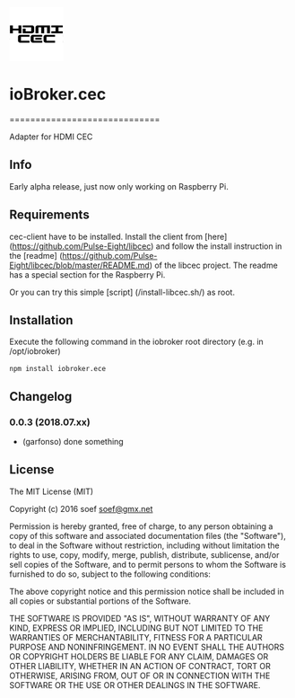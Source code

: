 ![Logo](admin/cec.png)
# ioBroker.cec
=============================

Adapter for HDMI CEC

## Info
Early alpha release, just now only working on Raspberry Pi.

## Requirements
cec-client have to be installed. Install the client from [here] (https://github.com/Pulse-Eight/libcec) 
and follow the install instruction in the [readme] (https://github.com/Pulse-Eight/libcec/blob/master/README.md) of the libcec project.
The readme has a special section for the Raspberry Pi.

Or you can try this simple [script] (/install-libcec.sh/) as root.

## Installation
Execute the following command in the iobroker root directory (e.g. in /opt/iobroker)
```
npm install iobroker.ece 
```
## Changelog
### 0.0.3 (2018.07.xx)
* (garfonso) done something 

## License
The MIT License (MIT)

Copyright (c) 2016 soef <soef@gmx.net>

Permission is hereby granted, free of charge, to any person obtaining a copy
of this software and associated documentation files (the "Software"), to deal
in the Software without restriction, including without limitation the rights
to use, copy, modify, merge, publish, distribute, sublicense, and/or sell
copies of the Software, and to permit persons to whom the Software is
furnished to do so, subject to the following conditions:

The above copyright notice and this permission notice shall be included in
all copies or substantial portions of the Software.

THE SOFTWARE IS PROVIDED "AS IS", WITHOUT WARRANTY OF ANY KIND, EXPRESS OR
IMPLIED, INCLUDING BUT NOT LIMITED TO THE WARRANTIES OF MERCHANTABILITY,
FITNESS FOR A PARTICULAR PURPOSE AND NONINFRINGEMENT. IN NO EVENT SHALL THE
AUTHORS OR COPYRIGHT HOLDERS BE LIABLE FOR ANY CLAIM, DAMAGES OR OTHER
LIABILITY, WHETHER IN AN ACTION OF CONTRACT, TORT OR OTHERWISE, ARISING FROM,
OUT OF OR IN CONNECTION WITH THE SOFTWARE OR THE USE OR OTHER DEALINGS IN
THE SOFTWARE.
